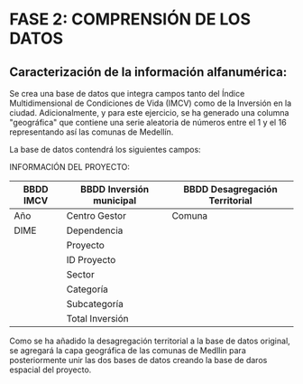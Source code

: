 # FASE 2: COMPRENSIÓN DE LOS DATOS
## Caracterización de la información alfanumérica:
Se crea una base de datos que integra campos tanto del Índice Multidimensional de Condiciones de Vida (IMCV) como de la Inversión en la ciudad. 
Adicionalmente, y para este ejercicio, se ha generado una columna "geográfica" que contiene una serie aleatoria de números entre el 1 y el 16 representando así las comunas de Medellín. 

La base de datos contendrá los siguientes campos: 

INFORMACIÓN DEL PROYECTO:

|BBDD IMCV |BBDD Inversión municipal|BBDD Desagregación Territorial|
|-----|-----|-----|
|Año|Centro Gestor|Comuna|
|DIME|Dependencia||
||Proyecto||
||ID Proyecto||
||Sector||
||Categoría||
||Subcategoría||
||Total Inversión||

Como se ha añadido la desagregación territorial a la base de datos original, se agregará la capa geográfica de las comunas de Medllin para posteriormente unir las dos bases de datos creando la base de daros espacial del proyecto. 
